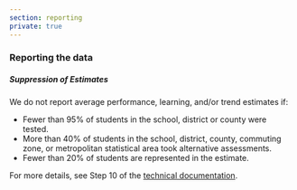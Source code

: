 ```yaml
---
section: reporting
private: true
---
```

<h3>Reporting the data</h3>
<h5>Suppression of Estimates </h5>

We do not report average performance, learning, and/or trend estimates if:

- Fewer than 95% of students in the school, district or county were tested. 
- More than 40% of students in the school, district, county, commuting zone, or metropolitan statistical area took alternative assessments.
- Fewer than 20% of students are represented in the estimate.

For more details, see Step 10 of the <a href="/papers/SEDA_documentation_v30_DRAFT09212019.pdf" target="_blank">technical documentation</a>.